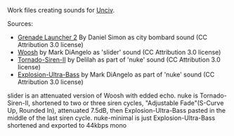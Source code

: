 Work files creating sounds for [Unciv](https://github.com/yairm210/Unciv).

Sources:
* [Grenade Launcher 2](https://soundbible.com/2140-Grenade-Launcher-2.html) By Daniel Simon as city bombard sound (CC Attribution 3.0 license)
* [Woosh](https://soundbible.com/2068-Woosh.html) by Mark DiAngelo as 'slider' sound (CC Attribution 3.0 license)
* [Tornado-Siren-II](https://soundbible.com/1937-Tornado-Siren-II.html) by Delilah as part of 'nuke' sound (CC Attribution 3.0 license)
* [Explosion-Ultra-Bass](https://soundbible.com/1807-Explosion-Ultra-Bass.html) by Mark DiAngelo as part of 'nuke' sound (CC Attribution 3.0 license)

slider is an attenuated version of Woosh with edded echo.
nuke is Tornado-Siren-II, shortened to two or three siren cycles, "Adjustable Fade"(S-Curve Up, Rounded In), attenuated 7.5dB, then Explosion-Ultra-Bass pasted in the middle of the last siren cycle.
nuke-minimal is just Explosion-Ultra-Bass shortened and exported to 44kbps mono
